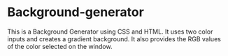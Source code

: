 # Background-generator
This is a Background Generator using CSS and HTML.
It uses two color inputs and creates a gradient background.
It also provides the RGB values of the color selected on the window.
